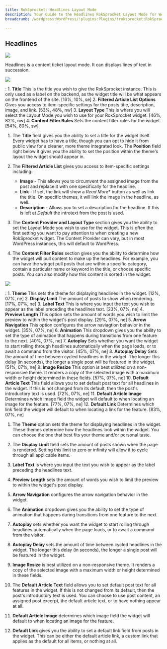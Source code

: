 ```yaml
---
title: RokSprocket: Headlines Layout Mode
description: Your Guide to the Headlines RokSprocket Layout Mode for WordPress
breadcrumb: /wordpress:WordPress/!plugins:Plugins/!roksprocket:RokSprocket

---
```


Headlines
-----

![][headlines]

Headlines is a content ticket layout mode. It can displays lines of text in succession.

![][headlines1]

:   1. **Title** This is the title you wish to give the RokSprocket instance. This is only used as a label on the backend, as the widget title will be what appears on the frontend of the site. [16%, 10%, se]
    2. **Filtered Article List Options** Gives you access to item-specific settings for the posts title, description, image, and link. [53%, 48%, nw]
    3. **Layout Type** This is where you will select the Layout Mode you wish to use for your RokSprocket widget. [46%, 82%, nw]
    4. **Content Filter Rules** Sets the content filter rules for the widget. [54%, 80%, sw]

1. The **Title** field gives you the ability to set a title for the widget itself. Every widget has to have a title, though you can opt to hide it from public view for a cleaner, more theme integrated look. The **Position** field right below it gives you the ability to set the position within the theme's layout the widget should appear in.

2. The **Filtered Article List** gives you access to item-specific settings including:
    * **Image** - This allows you to circumvent the assigned image from the post and replace it with one specifically for the headline. 
    * **Link** - If set, the link will show a *Read More** button as well as link the title. On specific themes, it will link the image in the headline, as well.
    * **Description** - Allows you to set a description for the headline. If this is left at *Default* the introtext from the post is used. 

3. The **Content Provider and Layout Type** section gives you the ability to set the Layout Mode you wish to use for the widget. This is often the first setting you want to pay attention to when creating a new RokSprocket widget. The Content Provider can vary, but in most WordPress instances, this will default to WordPress.

4. The **Content Filter Rules** section gives you the ability to determine how the widget will pull content to make up the headlines. For example, you can have the widget pull posts that are within a specific category, contain a particular name or keyword in the title, or choose specific posts. You can also modify how this content is sorted in the widget.

![][headlines_2]

:   1. **Theme** This sets the theme for displaying headlines in the widget. [12%, 07%, ne]
    2. **Display Limit** The amount of posts to show when rendering. [17%, 07%, ne]
    3. **Label Text** This is where you input the text you wish to appear as the label preceding the headlines text. [23%, 07%, ne]
    4. **Preview Length** This option sets the amount of words you wish to limit the preview to within the widget's post display. [29%, 07%, ne]
    5. **Arrow Navigation** This option configures the arrow naviagtion behavior in the widget. [35%, 07%, ne]
    6. **Animation**  This dropdown gives you the ability to set the type of animation that happens during transitions from one feature to the next. [40%, 07%, ne]
    7. **Autoplay** Sets whether you want the widget to start rolling through headlines automatically when the page loads, or to await a command from the visitor. [45%, 07%, ne]
    8. **Autoplay Delay** Sets the amount of time between cycled headlines in the widget. The longer this delay (in seconds), the longer a single post will be featured in the widget. [51%, 07%, ne]
    9. **Image Resize** This option is best utilized on a non-responsive theme. It renders a copy of the selected image with a maximum width or height determined in these fields. [57%, 07%, ne]
    10. **Default Article Text** This field allows you to set default post text for all headlines in the widget. If this is not changed from its default, then the post's introductory text is used. [72%, 07%, ne]
    11. **Default Article Image** Determines which image field the widget will default to when locating an image for the feature. [77%, 07%, ne]
    12. **Default Link** Determines which link field the widget will default to when locating a link for the feature. [83%, 07%, ne]

1. The **Theme** option sets the theme for displaying headlines in the widget. These themes determine how the headlines look within the widget. You can choose the one that best fits your theme and/or personal taste.

2. The **Display Limit** field sets the amount of posts shown when the page is rendered.  Setting this limit to zero or infinity will allow it to cycle through all applicable items.

3. **Label Text** is where you input the text you wish to appear as the label preceding the headlines text.

4. **Preview Length** sets the amount of words you wish to limit the preview to within the widget's post display. 

5. **Arrow Navigation** configures the arrow navigation behavior in the widget.

6. The **Animation** dropdown gives you the ability to set the type of animation that happens during transitions from one feature to the next.

7. **Autoplay** sets whether you want the widget to start rolling through headlines automatically when the page loads, or to await a command from the visitor.

8. **Autoplay Delay** sets the amount of time between cycled headlines in the widget. The longer this delay (in seconds), the longer a single post will be featured in the widget.

9. **Image Resize** is best utilized on a non-responsive theme. It renders a copy of the selected image with a maximum width or height determined in these fields.

10. The **Default Article Text** field allows you to set default post text for all features in the widget. If this is not changed from its default, then the post's introductory text is used. You can choose to use post content, an assigned post excerpt, the default article text, or to have nothing appear at all.

11. **Default Article Image** determines which image field the widget will default to when locating an image for the feature. 

12. **Default Link** gives you the ability to set a default link field from posts in the widget. This can be either the default article link, a custom link that applies as the default for all items, or nothing at all.

[headlines]: assets/headlines.png
[headlines_link]: headlines_mode.md
[headlines_1]: assets/headlines_1.png
[headlines_2]: assets/headlines_2.png
[headlines1]: assets/wp_roksprocket_headlines_1.png